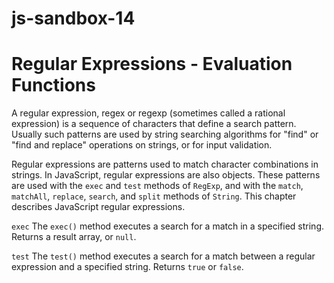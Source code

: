 # js-sandbox-14
# Regular Expressions - Evaluation Functions

A regular expression, regex or regexp (sometimes called a rational expression) is a sequence of characters that define a search pattern. Usually such patterns are used by string searching algorithms for "find" or "find and replace" operations on strings, or for input validation.

Regular expressions are patterns used to match character combinations in strings. In JavaScript, regular expressions are also objects. These patterns are used with the `exec` and `test` methods of `RegExp`, and with the `match`, `matchAll`, `replace`, `search`, and `split` methods of `String`. This chapter describes JavaScript regular expressions.

`exec` 
The `exec()` method executes a search for a match in a specified string. Returns a result array, or `null`.

`test`
The `test()` method executes a search for a match between a regular expression and a specified string. Returns `true` or `false`.